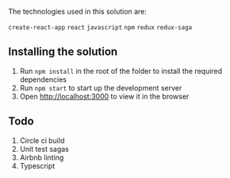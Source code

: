 The technologies used in this solution are:

`create-react-app` `react` `javascript` `npm` `redux` `redux-saga`

## Installing the solution

1. Run `npm install` in the root of the folder to install the required dependencies
1. Run `npm start` to start up the development server
1. Open [http://localhost:3000](http://localhost:3000) to view it in the browser

## Todo

1. Circle ci build
1. Unit test sagas
1. Airbnb linting
1. Typescript

